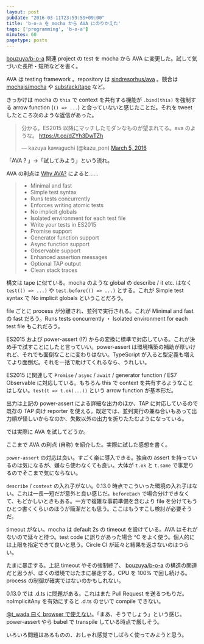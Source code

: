 ```yaml
---
layout: post
pubdate: "2016-03-11T23:59:59+09:00"
title: 'b-o-a を mocha から AVA にのりかえた'
tags: ['programming', 'b-o-a']
minutes: 60
pagetype: posts
---
```

[bouzuya/b-o-a][] 関連 project の test を mocha から AVA に変更した。試して気づいた長所・短所などを書く。

AVA は testing framework 。repository は [sindresorhus/ava][] 。競合は [mochajs/mocha][] や [substack/tape][] など。

きっかけは mocha の `this` で context を共有する機能が `.bind(this)` を強制する arrow function (`() => ...`) と合っていないと感じたことだ。それを tweet したところ次のような返信があった。

<blockquote class="twitter-tweet" data-partner="tweetdeck"><p lang="ja" dir="ltr">分かる。ES2015 以降にマッチしたモダンなものが望まれてる。ava のような。 <a href="https://t.co/dZYh3DwTZh">https://t.co/dZYh3DwTZh</a></p>&mdash; kazuya kawaguchi (@kazu_pon) <a href="https://twitter.com/kazu_pon/status/705939783772717056">March 5, 2016</a></blockquote>
<script async src="//platform.twitter.com/widgets.js" charset="utf-8"></script>

「AVA ? 」→「試してみよう」という流れ。

AVA の利点は [Why AVA?](https://github.com/sindresorhus/ava#why-ava) によると……

> - Minimal and fast
> - Simple test syntax
> - Runs tests concurrently
> - Enforces writing atomic tests
> - No implicit globals
> - Isolated environment for each test file
> - Write your tests in ES2015
> - Promise support
> - Generator function support
> - Async function support
> - Observable support
> - Enhanced assertion messages
> - Optional TAP output
> - Clean stack traces

構文は tape に似ている。mocha のような global の describe / it etc. はなく `test(() => ...)` や `test.before(() => ...)` とする。これが Simple test syntax で No implicit globals ということだろう。

file ごとに process が分離され、並列で実行される。これが Minimal and fast の fast だろう。Runs tests concurrently ・ Isolated environment for each test file もこれだろう。

ES2015 および power-assert (!?) からの変換に標準で対応している。これが決め手で試すことにしたと言っていい。power-assert は環境構築の補助が厚いけれど、それでも面倒なことに変わりはない。TypeScript が入ると型定義も増えてより面倒だ。それを一括で助けてくれるなら、うれしい。

ES2015 に関連して `Promise` / `async` / `await` / generator function / ES7 Observable に対応している。もちろん this で context を共有するようなことはしない。`test(t => t.ok(...))` という arrow function が基本形だ。

出力は上記の power-assert による詳細な出力のほか、TAP に対応しているので既存の TAP 向け reporter を使える。既定では、並列実行の兼ね合いもあって出力順が怪しいからなのか、失敗以外の出力を折りたたむようになっている。

では実際に AVA を試してどうか。

ここまで AVA の利点 (自称) を紹介した。実際に試した感想を書く。

`power-assert` の対応は良い。すごく楽に導入できる。独自の assert を持っているのは気になるが、嫌なら使わなくても良い。大体が `t.ok` と `t.same` で事足りるのでそこまで気にならない。

`describe` / `context` の入れ子がない。0.13.0 時点でこういった環境の入れ子はない。これは一長一短だが意外と良い感じだ。`beforeEach` で場合分けできなくて、もどかしいときもある。一方で複雑な事前準備を含むより file を分けてもうひとつ書くくらいのほうが簡潔だとも思う。ここはもうすこし検討が必要そうだ。

timeout がない。mocha は default 2s の timeout を設けている。AVA はそれがないので延々と待つ。test code に誤りがあった場合 ^C をよく使う。個人的には上限を指定できて良いと思う。Circle CI が延々と結果を返さないのはつらい。

たまに暴走する。上記 timeout やその強制終了、 [bouzuya/b-o-a][] の構造の関連だと思うが、ぼくの環境ではたまに暴走する。CPU を 100% で回し続ける。process の制御が確実ではないのかもしれない。

0.13.0 では .d.ts に問題がある。これはまた Pull Request を送るつもりだ。noImplicitAny を有効にすると .d.ts のせいで compile できない。

[@t_wada 曰く browser で使えない](https://twitter.com/t_wada/status/706454394586296321)。「まあ、そうでしょう」という感じ。power-assert やら babel で transpile している時点で厳しそう。

いろいろ問題はあるものの、おしゃれ感覚でしばらく使ってみようと思う。

[bouzuya/b-o-a]: https://github.com/bouzuya/b-o-a
[mochajs/mocha]: https://github.com/mochajs/mocha
[sindresorhus/ava]: https://github.com/sindresorhus/ava
[substack/tape]: https://github.com/substack/tape

